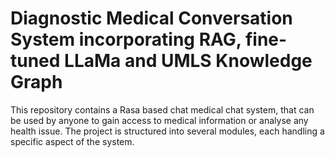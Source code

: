 # Diagnostic Medical Conversation System incorporating RAG, fine-tuned LLaMa and UMLS Knowledge Graph

This repository contains a Rasa based chat medical chat system, that can be used by anyone to gain access to medical information or analyse any health issue. The project is structured into several modules, each handling a specific aspect of the system.


